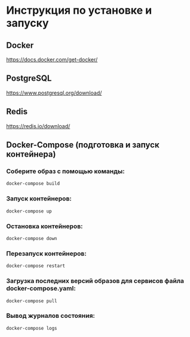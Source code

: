 # Инструкция по установке и запуску

## Docker
https://docs.docker.com/get-docker/

## PostgreSQL
https://www.postgresql.org/download/

## Redis
https://redis.io/download/

## Docker-Compose (подготовка и запуск контейнера)

### Соберите образ с помощью команды:
```docker-compose build```

### Запуск контейнеров:
```docker-compose up```

### Остановка контейнеров:
```docker-compose down```

### Перезапуск контейнеров:
```docker-compose restart```

### Загрузка последних версий образов для сервисов файла docker-compose.yaml:
```docker-compose pull```

### Вывод журналов состояния:
```docker-compose logs```